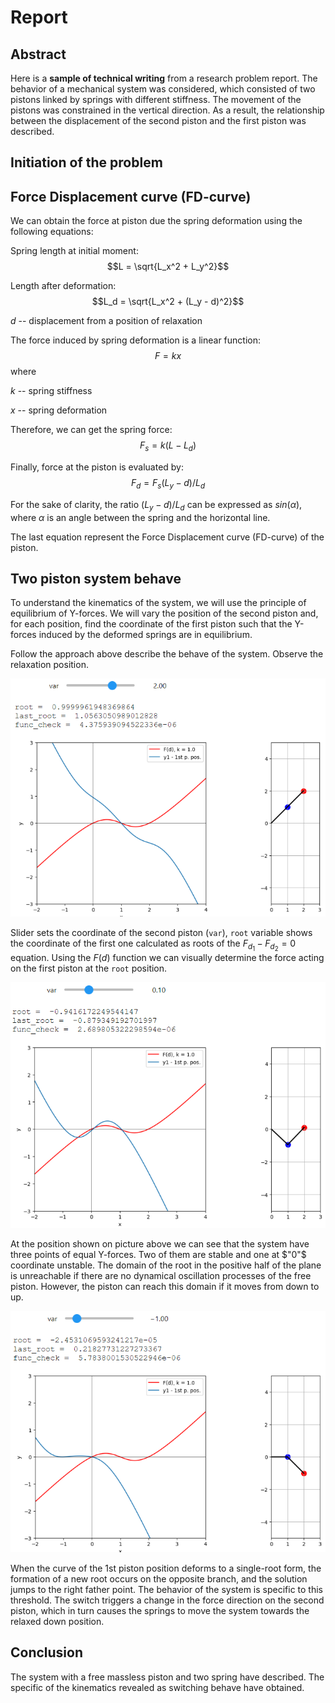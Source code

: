 # Report


## Abstract
Here is a __sample of technical writing__ from a research problem report. The behavior of a mechanical system was considered, which consisted of two pistons linked by springs with different stiffness. The movement of the pistons was constrained in the vertical direction. As a result, the relationship between the displacement of the second piston and the first piston was described.

## Initiation of the problem



## Force Displacement curve (FD-curve)
We can obtain the force at piston due the spring deformation using the following equations:

Spring length at initial moment:     
$$L = \sqrt{L_x^2 + L_y^2}$$

Length after deformation:    
$$L_d = \sqrt{L_x^2 + (L_y - d)^2}$$

$d$ -- displacement from a position of relaxation

The force induced by spring deformation is a linear function:
$$F=kx$$
where 

$k$ -- spring stiffness

$x$ -- spring deformation

Therefore, we can get the spring force:    
$$F_s = k(L - L_d)$$

Finally, force at the piston is evaluated by:     
$$F_d = F_s(L_y - d)/L_d$$

For the sake of clarity, the ratio $(L_y - d)/L_d$ can be expressed as $sin(\alpha)$, where $\alpha$ is an angle between the spring and the horizontal line.

The last equation represent the Force Displacement curve (FD-curve) of the piston.

## Two piston system behave

To understand the kinematics of the system, we will use the principle of equilibrium of Y-forces. We will vary the position of the second piston and, for each position, find the coordinate of the first piston such that the Y-forces induced by the deformed springs are in equilibrium.

Follow the approach above describe the behave of the system. Observe the relaxation position.

![figure](/img/fig_2.png)

Slider sets the coordinate of the second piston (`var`), `root` variable shows the coordinate of the first one calculated as roots of the $F_{d_1} - F_{d_2} = 0$ equation. Using the $F(d)$ function we can visually determine the force acting on the first piston at the `root` position.

![figure](/img/fig_3.png)

At the position shown on picture above we can see that the system have three points of equal Y-forces. Two of them are stable and one at $"0"$ coordinate unstable. The domain of the root in the positive half of the plane is unreachable if there are no dynamical oscillation processes of the free piston. However, the piston can reach this domain if it moves from down to up.

![figure](/img/fig_4.png)

When the curve of the 1st piston position deforms to a single-root form, the formation of a new root occurs on the opposite branch, and the solution jumps to the right father point. The behavior of the system is specific to this threshold. The switch triggers a change in the force direction on the second piston, which in turn causes the springs to move the system towards the relaxed down position.

## Conclusion

The system with a free massless piston and two spring have described. The specific of the kinematics revealed as switching behave have obtained.